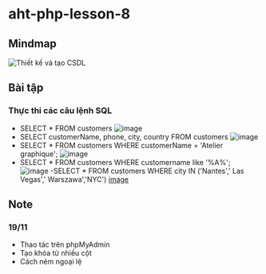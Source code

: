 ﻿# aht-php-lesson-8
## Mindmap
![Thiết kế và tạo CSDL](https://github.com/user-attachments/assets/a74ab7e2-f5c3-4a2f-a94a-ccf31a1563ea)
## Bài tập
### Thực thi các câu lệnh SQL
- SELECT * FROM customers
![image](https://github.com/user-attachments/assets/f16f41b1-9bc4-4d74-833d-371cdb8da8e9)
- SELECT customerName, phone, city, country FROM customers
![image](https://github.com/user-attachments/assets/ea01963a-6644-4783-afd5-bb39d21edcf2)
- SELECT * FROM customers WHERE customerName = 'Atelier graphique';
![image](https://github.com/user-attachments/assets/e9d67297-1f4d-45b7-9ddb-3c00397c5742)
- SELECT * FROM customers WHERE customername like '%A%';
![image](https://github.com/user-attachments/assets/31440d3e-4289-4b41-a5d7-14f83372e053)
-SELECT * FROM customers WHERE city IN ('Nantes',' Las Vegas',' Warszawa','NYC')
[image](https://github.com/user-attachments/assets/6faa2ed0-4762-417e-a844-1df82e847687)
## Note
### 19/11
- Thao tác trên phpMyAdmin
- Tạo khóa từ nhiều cột
- Cách ném ngoại lệ
